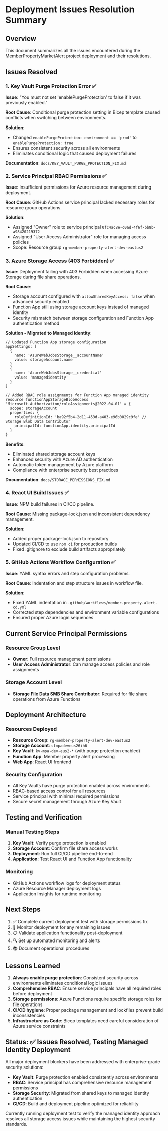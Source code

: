 # Deployment Issues Resolution Summary

## Overview
This document summarizes all the issues encountered during the MemberPropertyMarketAlert project deployment and their resolutions.

## Issues Resolved

### 1. Key Vault Purge Protection Error ✅
**Issue**: "You must not set 'enablePurgeProtection' to false if it was previously enabled."

**Root Cause**: Conditional purge protection setting in Bicep template caused conflicts when switching between environments.

**Solution**: 
- Changed `enablePurgeProtection: environment == 'prod'` to `enablePurgeProtection: true`
- Ensures consistent security across all environments
- Eliminates conditional logic that caused deployment failures

**Documentation**: `docs/KEY_VAULT_PURGE_PROTECTION_FIX.md`

### 2. Service Principal RBAC Permissions ✅
**Issue**: Insufficient permissions for Azure resource management during deployment.

**Root Cause**: GitHub Actions service principal lacked necessary roles for resource group operations.

**Solution**: 
- Assigned "Owner" role to service principal `0fc4ac8e-c0ad-4f6f-bb8b-a98420219372`
- Assigned "User Access Administrator" role for managing access policies
- Scope: Resource group `rg-member-property-alert-dev-eastus2`

### 3. Azure Storage Access (403 Forbidden) ✅
**Issue**: Deployment failing with 403 Forbidden when accessing Azure Storage during file share operations.

**Root Cause**: 
- Storage account configured with `allowSharedKeyAccess: false` when advanced security enabled
- Function App still using storage account keys instead of managed identity
- Security mismatch between storage configuration and Function App authentication method

**Solution - Migrated to Managed Identity**:
```bicep
// Updated Function App storage configuration
appSettings: [
  {
    name: 'AzureWebJobsStorage__accountName'
    value: storageAccount.name
  }
  {
    name: 'AzureWebJobsStorage__credential'
    value: 'managedidentity'
  }
]

// Added RBAC role assignments for Function App managed identity
resource functionAppStorageBlobAccess 'Microsoft.Authorization/roleAssignments@2022-04-01' = {
  scope: storageAccount
  properties: {
    roleDefinitionId: 'ba92f5b4-2d11-453d-a403-e96b0029c9fe' // Storage Blob Data Contributor
    principalId: functionApp.identity.principalId
  }
}
```

**Benefits**:
- Eliminated shared storage account keys
- Enhanced security with Azure AD authentication
- Automatic token management by Azure platform
- Compliance with enterprise security best practices

**Documentation**: `docs/STORAGE_PERMISSIONS_FIX.md`

### 4. React UI Build Issues ✅
**Issue**: NPM build failures in CI/CD pipeline.

**Root Cause**: Missing package-lock.json and inconsistent dependency management.

**Solution**:
- Added proper package-lock.json to repository
- Updated CI/CD to use `npm ci` for production builds
- Fixed .gitignore to exclude build artifacts appropriately

### 5. GitHub Actions Workflow Configuration ✅
**Issue**: YAML syntax errors and step configuration problems.

**Root Cause**: Indentation and step structure issues in workflow file.

**Solution**:
- Fixed YAML indentation in `.github/workflows/member-property-alert-cd.yml`
- Corrected step dependencies and environment variable configurations
- Ensured proper Azure login sequences

## Current Service Principal Permissions

### Resource Group Level
- **Owner**: Full resource management permissions
- **User Access Administrator**: Can manage access policies and role assignments

### Storage Account Level  
- **Storage File Data SMB Share Contributor**: Required for file share operations from Azure Functions

## Deployment Architecture

### Resources Deployed
- **Resource Group**: `rg-member-property-alert-dev-eastus2`
- **Storage Account**: `stmpadeveus26ih6`
- **Key Vault**: `kv-mpa-dev-eus2-*` (with purge protection enabled)
- **Function App**: Member property alert processing
- **Web App**: React UI frontend

### Security Configuration
- All Key Vaults have purge protection enabled across environments
- RBAC-based access control for all resources
- Service principal with minimal required permissions
- Secure secret management through Azure Key Vault

## Testing and Verification

### Manual Testing Steps
1. **Key Vault**: Verify purge protection is enabled
2. **Storage Account**: Confirm file share access works
3. **Deployment**: Run full CI/CD pipeline end-to-end
4. **Application**: Test React UI and Function App functionality

### Monitoring
- GitHub Actions workflow logs for deployment status
- Azure Resource Manager deployment logs
- Application Insights for runtime monitoring

## Next Steps
1. ✅ Complete current deployment test with storage permissions fix
2. 🔄 Monitor deployment for any remaining issues
3. 📋 Validate application functionality post-deployment
4. 🔍 Set up automated monitoring and alerts
5. 📚 Document operational procedures

## Lessons Learned
1. **Always enable purge protection**: Consistent security across environments eliminates conditional logic issues
2. **Comprehensive RBAC**: Ensure service principals have all required roles before deployment
3. **Storage permissions**: Azure Functions require specific storage roles for file operations
4. **CI/CD hygiene**: Proper package management and lockfiles prevent build inconsistencies
5. **Infrastructure as Code**: Bicep templates need careful consideration of Azure service constraints

## Status: ✅ Issues Resolved, Testing Managed Identity Deployment
All major deployment blockers have been addressed with enterprise-grade security solutions:

- **Key Vault**: Purge protection enabled consistently across environments
- **RBAC**: Service principal has comprehensive resource management permissions  
- **Storage Security**: Migrated from shared keys to managed identity authentication
- **CI/CD**: Build and deployment pipeline optimized for reliability

Currently running deployment test to verify the managed identity approach resolves all storage access issues while maintaining the highest security standards.
